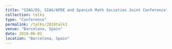 ```yaml
---
title: "SIAG/DS, SIAG/APDE and Spanish Math Societies Joint Conference"
collection: talks
type: "Conference" 
permalink: /talks/2010talk3
venue: "Barcelona, Spain"
date: 2010-06-01
location: "Barcelona, Spain"
---
```


